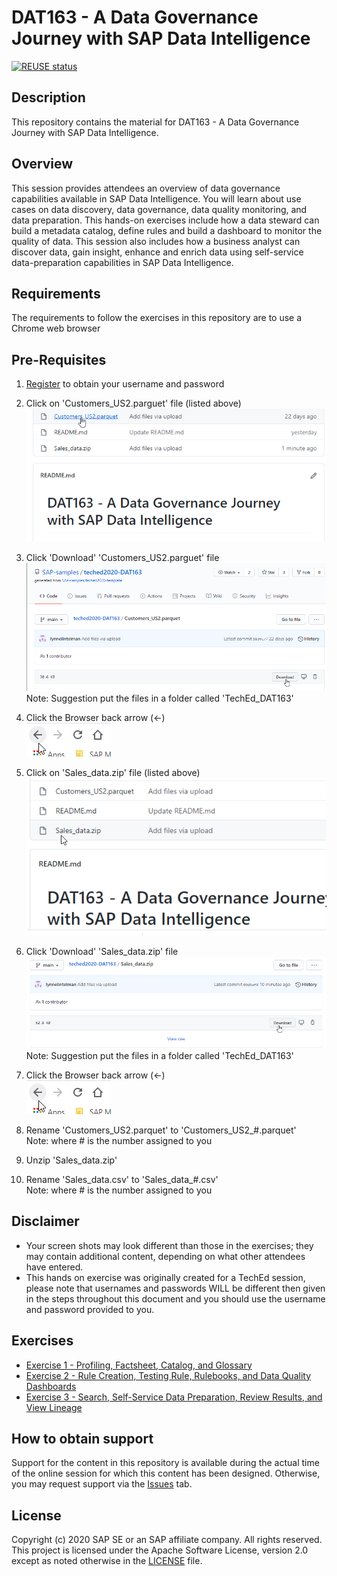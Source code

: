 # DAT163 - A Data Governance Journey with SAP Data Intelligence

[![REUSE status](https://api.reuse.software/badge/github.com/SAP-samples/teched2020-DAT163)](https://api.reuse.software/info/github.com/SAP-samples/teched2020-DAT163)

## Description

This repository contains the material for DAT163 - A Data Governance Journey with SAP Data Intelligence.  

## Overview

This session provides attendees an overview of data governance capabilities available in SAP Data Intelligence.  You will learn about use cases on data discovery, data governance, data quality monitoring, and data preparation.  This hands-on exercises include how a data steward can build a metadata catalog, define rules and build a dashboard to monitor the quality of data.  This session also includes how a business analyst can discover data, gain insight, enhance and enrich data using self-service data-preparation capabilities in SAP Data Intelligence.

## Requirements

The requirements to follow the exercises in this repository are to use a Chrome web browser

## Pre-Requisites
1. [Register](register.cfapps.eu10.hana.ondemand.com) to obtain your username and password
2. Click on 'Customers_US2.parguet' file (listed above)
<br>![](/exercises/ex0/images/PreRequisite_10.png)
3. Click 'Download' 'Customers_US2.parguet' file
<br>![](/exercises/ex0/images/PreRequisite_20.png)
<br> Note: Suggestion put the files in a folder called 'TechEd_DAT163'
4. Click the Browser back arrow (<-)
<br>![](/exercises/ex0/images/PreRequisite_30.png)

5. Click on 'Sales_data.zip' file (listed above)
<br>![](/exercises/ex0/images/PreRequisite_40.png)
6. Click 'Download' 'Sales_data.zip' file
<br>![](/exercises/ex0/images/PreRequisite_50.png)
<br> Note: Suggestion put the files in a folder called 'TechEd_DAT163'
7. Click the Browser back arrow (<-)
<br>![](/exercises/ex0/images/PreRequisite_30.png) 

8. Rename 'Customers_US2.parquet' to 'Customers_US2_#.parquet'
<br>Note: where # is the number assigned to you
9. Unzip 'Sales_data.zip'

10. Rename 'Sales_data.csv' to 'Sales_data_#.csv'
<br>Note: where # is the number assigned to you


## Disclaimer
- Your screen shots may look different than those in the exercises; they may contain additional content, depending on what other attendees have entered.
- This hands on exercise was originally created for a TechEd session, please note that usernames and passwords WILL be different then given in the steps throughout this document and you should use the username and password provided to you.

## Exercises

- [Exercise 1 - Profiling, Factsheet, Catalog, and Glossary](exercises/ex0/)
- [Exercise 2 - Rule Creation, Testing Rule, Rulebooks, and Data Quality Dashboards](exercises/ex1/)
- [Exercise 3 - Search, Self-Service Data Preparation, Review Results, and View Lineage](exercises/ex2/)

## How to obtain support

Support for the content in this repository is available during the actual time of the online session for which this content has been designed. Otherwise, you may request support via the [Issues](../../issues) tab.

## License
Copyright (c) 2020 SAP SE or an SAP affiliate company. All rights reserved. This project is licensed under the Apache Software License, version 2.0 except as noted otherwise in the [LICENSE](LICENSES/Apache-2.0.txt) file.

